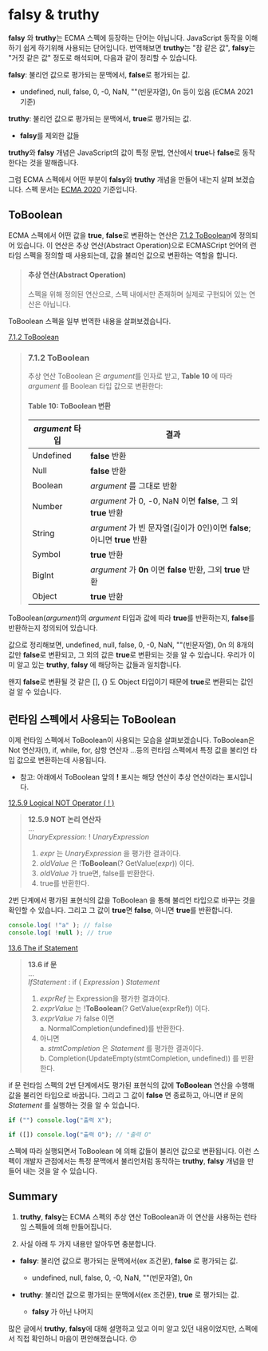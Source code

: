 # falsy & truthy

**falsy** 와 **truthy**는 ECMA 스펙에 등장하는 단어는 아닙니다. JavaScript 동작을 이해하기 쉽게 하기위해 사용되는 단어입니다.
번역해보면 **truthy**는 "참 같은 값", **falsy**는 "거짓 같은 값" 정도로 해석되며, 다음과 같이 정리할 수 있습니다.

**falsy**: 불리언 값으로 평가되는 문맥에서, **false**로 평가되는 값.
  * undefined, null, false, 0, -0, NaN, ""(빈문자열), 0n 등이 있음 (ECMA 2021 기준)

**truthy**: 불리언 값으로 평가되는 문맥에서, **true**로 평가되는 값.
  * **falsy**를 제외한 값들

**truthy**와 **falsy** 개념은 JavaScript의 값이 특정 문법, 연산에서 **true**나 **false**로 동작한다는 것을 말해줍니다.

그럼 ECMA 스펙에서 어떤 부분이 **falsy**와 **truthy** 개념을 만들어 내는지 살펴 보겠습니다.
스펙 문서는 [ECMA 2020](https://tc39.es/ecma262/2020/) 기준입니다.

## ToBoolean

ECMA 스펙에서 어떤 값을 **true**, **false**로 변환하는 연산은 [7.1.2 ToBoolean](https://tc39.es/ecma262/2020/#sec-toboolean)에 정의되어 있습니다.
이 연산은 추상 연산(Abstract Operation)으로 ECMASCript 언어의 런타임 스펙을 정의할 때 사용되는데, 값을 불리언 값으로 변환하는 역할을 합니다.

> #### 추상 연산(Abstract Operation)  
> 스펙을 위해 정의된 연산으로, 스펙 내에서만 존재하며 실제로 구현되어 있는 연산은 아닙니다.

ToBoolean 스펙을 일부 번역한 내용을 살펴보겠습니다.

[7.1.2 ToBoolean](https://tc39.es/ecma262/2020/#sec-toboolean)

> ### 7.1.2 ToBoolean 
> 추상 연산 ToBoolean 은 *argument*를 인자로 받고, **Table 10** 에 따라 *argument* 를 Boolean 타입 값으로 변환한다:  
>  
> #### Table 10: ToBoolean 변환   
> | *argument* 타입 | 결과 |
> | --- | --- |
> | Undefined | **false** 반환 |
> | Null | **false** 반환 |
> | Boolean | *argument* 를 그대로 반환 |
> | Number | *argument* 가 0, -0, NaN 이면 **false**, 그 외 **true** 반환 |
> | String | *argument* 가 빈 문자열(길이가 0인)이면 **false**; 아니면 **true** 반환 |
> | Symbol | **true** 반환 |
> | BigInt | *argument* 가 **0n** 이면 **false** 반환, 그외 **true** 반환 |
> | Object | **true** 반환 |

ToBoolean(*argument*)의 *argument* 타입과 값에 따라 **true**를 반환하는지, **false**를 반환하는지 정의되어 있습니다.

값으로 정리해보면, undefined, null, false, 0, -0, NaN, ""(빈문자열), 0n 의 8개의 값만 **false**로 변환되고, 그 외의 값은 **true**로 변환되는 것을 알 수 있습니다.
우리가 이미 알고 있는 **truthy**, **falsy** 에 해당하는 값들과 일치합니다.

왠지 **false**로 변환될 것 같은 [], {} 도 Object 타입이기 때문에 **true**로 변환되는 값인 걸 알 수 있습니다.

## 런타임 스펙에서 사용되는 ToBoolean

이제 런타임 스펙에서 ToBoolean이 사용되는 모습을 살펴보겠습니다.
ToBoolean은 Not 연산자(!), if, while, for, 삼항 연산자 ...등의 런타임 스펙에서 특정 값을 불리언 타입 값으로 변환하는데 사용됩니다.

* 참고: 아래에서 ToBoolean 앞의 **!** 표시는 해당 연산이 추상 연산이라는 표시입니다.

[12.5.9  Logical NOT Operator ( ! )](https://tc39.es/ecma262/2020/#sec-logical-not-operator)
> **12.5.9 NOT 논리 연산자**  
> ...  
> *UnaryExpression*: ! *UnaryExpression*  
> 1. *expr* 는 *UnaryExpression* 을 평가한 결과이다.
> 1. *oldValue* 은 !**ToBoolean**(? GetValue(*expr*)) 이다.
> 1. *oldValue* 가 true면, false를 반환한다.
> 1. true를 반환한다.

2번 단계에서 평가된 표현식의 값을 ToBoolean 을 통해 불리언 타입으로 바꾸는 것을 확인할 수 있습니다.
그리고 그 값이 **true**면 **false**, 아니면 **true**를 반환합니다.

```js
console.log( !"a" ); // false
console.log( !null ); // true
```

[13.6 The if Statement](https://tc39.es/ecma262/2020/#sec-logical-not-operator)
> **13.6 if 문**  
> ...   
> *IfStatement* : if ( *Expression* ) *Statement*  
> 1. *exprRef* 는 Expression을 평가한 결과이다.  
> 1. *exprValue* 는 !**ToBoolean**(? GetValue(exprRef)) 이다.  
> 1. *exprValue* 가 false 이면  
>  a. NormalCompletion(undefined)를 반환한다.  
> 1. 아니면  
>  a. *stmtCompletion* 은 *Statement* 를 평가한 결과이다.  
>  b. Completion(UpdateEmpty(stmtCompletion, undefined)) 를 반환한다.

if 문 런타임 스펙의 2번 단계에서도 평가된 표현식의 값에 **ToBoolean** 연산을 수행해 값을 불리언 타입으로 바꿉니다.
그리고 그 값이 **false** 면 종료하고, 아니면 if 문의 *Statement* 를 실행하는 것을 알 수 있습니다.

```js
if ("") console.log("출력 X");

if ([]) console.log("출력 O"); // "출력 O"
```

스펙에 따라 실행되면서 ToBoolean 에 의해 값들이 불리언 값으로 변환됩니다.
이런 스펙이 개발자 관점에서는 특정 문맥에서 불리언처럼 동작하는 **truthy**, **falsy** 개념을 만들어 내는 것을 알 수 있습니다.   

## Summary

1. **truthy**, **falsy**는 ECMA 스펙의 추상 연산 ToBoolean과 이 연산을 사용하는 런타임 스펙들에 의해 만들어집니다.

2. 사실 아래 두 가지 내용만 알아두면 충분합니다.
  * **falsy**: 불리언 값으로 평가되는 문맥에서(ex 조건문), **false** 로 평가되는 값.
    * undefined, null, false, 0, -0, NaN, ""(빈문자열), 0n

  * **truthy**: 불리언 값으로 평가되는 문맥에서(ex 조건문), **true** 로 평가되는 값.
    * **falsy** 가 아닌 나머지

많은 글에서 **truthy**, **falsy**에 대해 설명하고 있고 이미 알고 있던 내용이었지만, 스펙에서 직접 확인하니 마음이 편안해졌습니다. 😚
